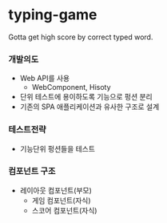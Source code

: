 # typing-game
Gotta get high score by correct typed word.

### 개발의도
- Web API를 사용
  - WebComponent, Hisoty
- 단위 테스트에 용이하도록 기능으로 펑션 분리
- 기존의 SPA 애플리케이션과 유사한 구조로 설계


### 테스트전략
- 기능단위 펑션들을 테스트

### 컴포넌트 구조
- 레이아웃 컴포넌트(부모)
  - 게임 컴포넌트(자식)
  - 스코어 컴포넌트(자식)
